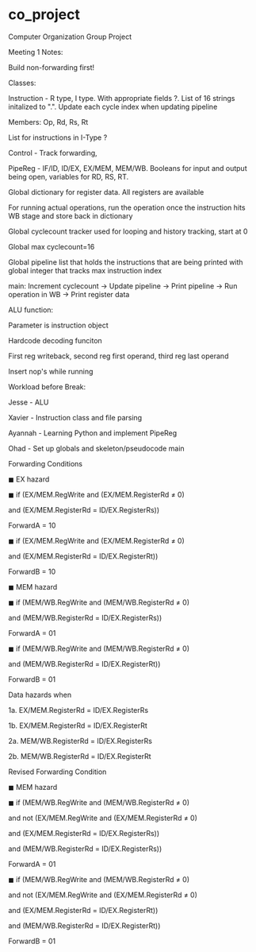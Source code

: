 # co_project
Computer Organization Group Project

Meeting 1 Notes:

Build non-forwarding first!

Classes:

Instruction - R type, I type. With appropriate fields ?. List of 16 strings initalized to ".". Update each cycle index when updating pipeline

Members: Op, Rd, Rs, Rt


List for instructions in I-Type ?

Control - Track forwarding, 

PipeReg - IF/ID, ID/EX, EX/MEM, MEM/WB. Booleans for input and output being open, variables for RD, RS, RT.

Global dictionary for register data. All registers are available

For running actual operations, run the operation once the instruction hits WB stage and store back in dictionary

Global cyclecount tracker used for looping and history tracking, start at 0

Global max cyclecount=16

Global pipeline list that holds the instructions that are being printed with global integer that tracks max instruction index

main: Increment cyclecount -> Update pipeline -> Print pipeline -> Run operation in WB -> Print register data

ALU function:

Parameter is instruction object

Hardcode decoding funciton

First reg writeback, second reg first operand, third reg last operand


Insert nop's while running


Workload before Break:

Jesse - ALU

Xavier - Instruction class and file parsing

Ayannah - Learning Python and implement PipeReg

Ohad - Set up globals and skeleton/pseudocode main



Forwarding Conditions

◼ EX hazard

◼ if (EX/MEM.RegWrite and (EX/MEM.RegisterRd ≠ 0)

and (EX/MEM.RegisterRd = ID/EX.RegisterRs))

ForwardA = 10

◼ if (EX/MEM.RegWrite and (EX/MEM.RegisterRd ≠ 0)

and (EX/MEM.RegisterRd = ID/EX.RegisterRt))

ForwardB = 10

◼ MEM hazard

◼ if (MEM/WB.RegWrite and (MEM/WB.RegisterRd ≠ 0)

and (MEM/WB.RegisterRd = ID/EX.RegisterRs))

ForwardA = 01

◼ if (MEM/WB.RegWrite and (MEM/WB.RegisterRd ≠ 0)

and (MEM/WB.RegisterRd = ID/EX.RegisterRt))

ForwardB = 01



Data hazards when

1a. EX/MEM.RegisterRd = ID/EX.RegisterRs

1b. EX/MEM.RegisterRd = ID/EX.RegisterRt

2a. MEM/WB.RegisterRd = ID/EX.RegisterRs

2b. MEM/WB.RegisterRd = ID/EX.RegisterRt



Revised Forwarding Condition

◼ MEM hazard

◼ if (MEM/WB.RegWrite and (MEM/WB.RegisterRd ≠ 0)

and not (EX/MEM.RegWrite and (EX/MEM.RegisterRd ≠ 0)

and (EX/MEM.RegisterRd = ID/EX.RegisterRs))

and (MEM/WB.RegisterRd = ID/EX.RegisterRs))

ForwardA = 01

◼ if (MEM/WB.RegWrite and (MEM/WB.RegisterRd ≠ 0)

and not (EX/MEM.RegWrite and (EX/MEM.RegisterRd ≠ 0)

and (EX/MEM.RegisterRd = ID/EX.RegisterRt))

and (MEM/WB.RegisterRd = ID/EX.RegisterRt))

ForwardB = 01
